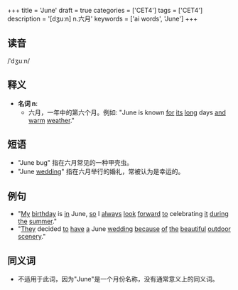 +++
title = 'June'
draft = true
categories = ['CET4']
tags = ['CET4']
description = '[dʒuːn] n.六月'
keywords = ['ai words', 'June']
+++

## 读音
/ˈdʒuːn/

## 释义
- **名词 n**:
   - 六月，一年中的第六个月。例如: "June is known [for](/zh/post/for/) [its](/zh/post/its/) [long](/zh/post/long/) days [and](/zh/post/and/) [warm](/zh/post/warm/) [weather](/zh/post/weather/)."

## 短语
- "June bug" 指在六月常见的一种甲壳虫。
- "June [wedding](/zh/post/wedding/)" 指在六月举行的婚礼，常被认为是幸运的。

## 例句
- "[My](/zh/post/my/) [birthday](/zh/post/birthday/) is [in](/zh/post/in/) June, [so](/zh/post/so/) I [always](/zh/post/always/) [look](/zh/post/look/) [forward](/zh/post/forward/) [to](/zh/post/to/) celebrating [it](/zh/post/it/) [during](/zh/post/during/) [the](/zh/post/the/) [summer](/zh/post/summer/)."
- "[They](/zh/post/they/) decided [to](/zh/post/to/) [have](/zh/post/have/) [a](/zh/post/a/) June [wedding](/zh/post/wedding/) [because](/zh/post/because/) [of](/zh/post/of/) [the](/zh/post/the/) [beautiful](/zh/post/beautiful/) [outdoor](/zh/post/outdoor/) [scenery](/zh/post/scenery/)."

## 同义词
- 不适用于此词，因为"June"是一个月份名称，没有通常意义上的同义词。
